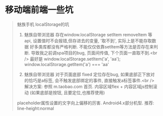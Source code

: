 # 移动端前端一些坑
>
> 魅族手机 localStorage的坑
>
> 1. 魅族自带浏览器 存在window.localStorage setItem removeItem 等api, 设置值时不会报错,但存进去的变量, '取不到', 实际上是不能存取数据
> 好多类库都没有严格判断. 不能仅仅依靠setItem等方法是否存在来判断. 导致我之前调spa项目的bug, 页面间传值, 下个页面一直取不到.\<br /\>
> 最好是 window.localStorage.setItem('a', 'aa');  window.localStorage.getItem('a') === 'aa'
>
> 2. 魅族自带浏览器 对于页面底部 fixed 定位存在bug, 如果底部正下放对的恰巧是a标签, 会不触发底部绑定的事件, 直接触发a标签事件.\<br /\> 
> 解决方案: 参照 m.taobao.com 首页. 内容区域flex + 内容区域js控制滚动 (如果底部是按钮, 且要定位,也推荐使用)
>
> placeholder属性设置的文字向上偏移的厉害. Android4.x部分机型. 推荐: line-height:normal